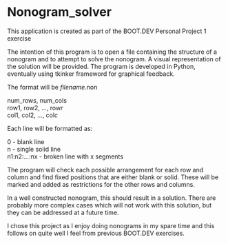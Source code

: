 # Nonogram_solver

This application is created as part of the BOOT.DEV Personal Project 1 exercise

The intention of this program is to open a file containing the structure of a nonogram
and to attempt to solve the nonogram. A visual representation of the solution will be
provided. The program is developed in Python, eventually using tkinker frameword for
graphical feedback.

The format will be *filename*.non

num_rows, num_cols  
row1, row2, ..., row*r*  
col1, col2, ..., col*c*  

Each line will be formatted as:

0            - blank line  
n            - single solid line  
n1:n2:...:nx - broken line with x segments  

The program will check each possible arrangement for each row and column
and find fixed positions that are either blank or solid. These will be marked
and added as restrictions for the other rows and columns.

In a well constructed nonogram, this should result in a solution. There are probably
more complex cases which will not work with this solution, but they can be addressed
at a future time.

I chose this project as I enjoy doing nonograms in my spare time and this follows on
quite well I feel from previous BOOT.DEV exercises.
